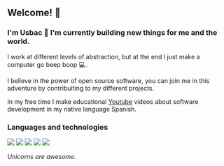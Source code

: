 ## Welcome! 👋

### I'm Usbac 🦄 I'm currently building new things for me and the world.

I work at different levels of abstraction, but at the end I just make a computer go beep boop 💻.

I believe in the power of open source software, you can join me in this adventure by contribuiting to my different projects.

In my free time I make educational [Youtube](https://www.youtube.com/channel/UCeUQR6IkewQvH8RCKng52Tw) videos about software development in my native language Spanish.

### Languages and technologies

<p>
    <img src="https://img.icons8.com/color/60/000000/c-programming.png"/>
    <img src="https://img.icons8.com/color/60/000000/java-coffee-cup-logo.png"/>
    <img src="https://img.icons8.com/officexs/60/000000/php-logo.png"/>
    <img src="https://img.icons8.com/color/60/000000/javascript.png"/>
    <img src="https://img.icons8.com/color/60/000000/nodejs.png"/>
</p>

_Unicorns are awesome._
